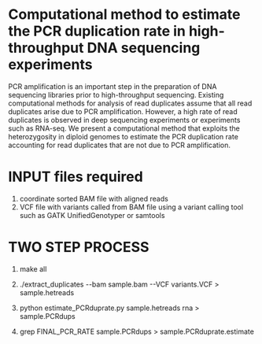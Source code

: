 # Computational method to estimate the PCR duplication rate in high-throughput DNA sequencing experiments 

PCR amplification is an important step in the preparation of DNA sequencing libraries prior to high-throughput sequencing. Existing computational methods for analysis of read duplicates assume that all read duplicates arise due to PCR amplification. However, a high rate of read duplicates is observed in deep sequencing experiments or experiments such as RNA-seq. We present a computational method that exploits the heterozygosity in diploid genomes to estimate the PCR duplication rate accounting for read duplicates that are not due to PCR amplification. 


# INPUT files required 
1. coordinate sorted BAM file with aligned reads 
2. VCF file with variants called from BAM file using a variant calling tool such as GATK UnifiedGenotyper or samtools

# TWO STEP PROCESS 

1. make all 

2. ./extract\_duplicates --bam sample.bam --VCF variants.VCF > sample.hetreads 
3. python estimate\_PCRduprate.py sample.hetreads rna > sample.PCRdups 
4. grep FINAL\_PCR\_RATE sample.PCRdups > sample.PCRduprate.estimate 
